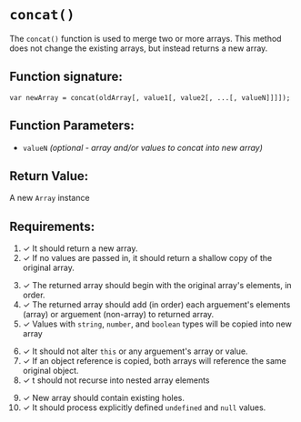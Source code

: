 # `concat()`
The `concat()` function is used to merge two or more arrays. This method does not change the existing arrays, but instead returns a new array.

## Function signature:
    var newArray = concat(oldArray[, value1[, value2[, ...[, valueN]]]]);

## Function Parameters:
- `valueN` _(optional - array and/or values to concat into  new array)_

## Return Value:
A new `Array` instance

## Requirements:
<!-- 1. Basic Returns -->
1. ✓ It should return a new array.
2. ✓ If no values are passed in, it should return a shallow copy of the original array.

<!-- 2. Arguement Handling? -->
3. ✓ The returned array should begin with the original array's elements, in order.
4. ✓ The returned array should add (in order) each arguement's elements (array) or arguement (non-array) to returned array.
5. ✓ Values with `string`, `number`, and `boolean` types will be copied into new array

<!-- 3. Functionality -->
6. ✓ It should not alter `this` or any arguement's array or value.
7. ✓ If an object reference is copied, both arrays will reference the same original object.
8. ✓ t should not recurse into nested array elements

<!-- 4. Edge Cases -->
9. ✓ New array should contain existing holes.
10. ✓ It should process explicitly defined `undefined` and `null` values.



 
